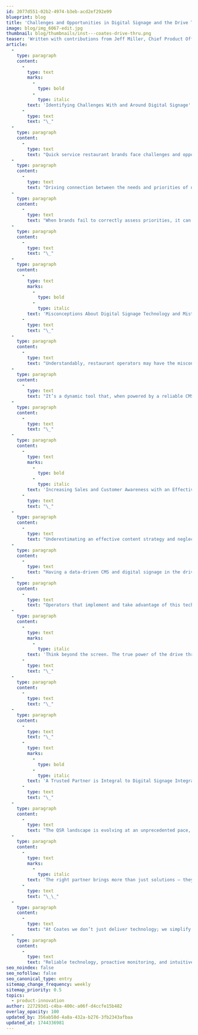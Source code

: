 ```yaml
---
id: 2077d551-02b2-4974-b3eb-acd2ef292e99
blueprint: blog
title: 'Challenges and Opportunities in Digital Signage and the Drive Thru'
image: blog/img_6067-edit.jpg
thumbnail: blog/thumbnails/inst---coates-drive-thru.png
teaser: 'Written with contributions from Jeff Miller, Chief Product Officer, Coates and Jeffrey Steres, Chief Information Officer ,Coates'
article:
  -
    type: paragraph
    content:
      -
        type: text
        marks:
          -
            type: bold
          -
            type: italic
        text: 'Identifying Challenges With and Around Digital Signage'
      -
        type: text
        text: "\_"
  -
    type: paragraph
    content:
      -
        type: text
        text: "Quick service restaurant brands face challenges and opportunities when it comes to integrating digital signage technology in-restaurant and in the drive thru. These can include outdated technology, unreliable service, and managing frequent content updates, all of which require ongoing investment amid rising costs. Further, evolving customer expectations are driving the need for content personalization at scale and the integration of technology across systems, to leverage multiple platforms and increase ROI.\_\_"
  -
    type: paragraph
    content:
      -
        type: text
        text: "Driving connection between the needs and priorities of different profiles in the restaurant — including marketing, operations, customer-facing teams, and technology — is also a challenge brands face, so finding a digital signage partner with experience and expertise is essential.\_"
  -
    type: paragraph
    content:
      -
        type: text
        text: "When brands fail to correctly assess priorities, it can lead to fragmented customer experiences, and in turn, negatively impact customer satisfaction and loyalty. As cost pressures continue, QSR brands must balance competing priorities, with the ability to provide valuable, effective solutions to support seamless customer experiences.\_"
  -
    type: paragraph
    content:
      -
        type: text
        text: "\_"
  -
    type: paragraph
    content:
      -
        type: text
        marks:
          -
            type: bold
          -
            type: italic
        text: 'Misconceptions About Digital Signage Technology and Mistakes to Avoid During Implementation'
      -
        type: text
        text: "\_"
  -
    type: paragraph
    content:
      -
        type: text
        text: "Understandably, restaurant operators may have the misconception that digital signage in the drive thru is just a one-time investment in hardware. Digital signage requires a capital and operational investment strategy across multiple years for robust content management, maintenance, messaging and delivery.\_\_"
  -
    type: paragraph
    content:
      -
        type: text
        text: "It’s a dynamic tool that, when powered by a reliable CMS and real-time analytics, evolves with customer behavior and business needs. Operators who view it as a growth engine – enhancing order flow, personalization, and revenue optimization – see significant long-term value over traditional static menu boards. Scalability isn’t about more screens; it’s about smarter, more strategic content delivery.\_"
  -
    type: paragraph
    content:
      -
        type: text
        text: "\_"
  -
    type: paragraph
    content:
      -
        type: text
        marks:
          -
            type: bold
          -
            type: italic
        text: 'Increasing Sales and Customer Awareness with an Effective CMS and Content Strategy'
      -
        type: text
        text: "\_"
  -
    type: paragraph
    content:
      -
        type: text
        text: "Underestimating an effective content strategy and neglecting data-driven insights can ultimately lead to the loss of potential sales otherwise enabled by an efficient content management system.\_"
  -
    type: paragraph
    content:
      -
        type: text
        text: "Having a data-driven CMS and digital signage in the drive thru and in-restaurant is transforming how QSR brands engage with customers. Beyond improving order accuracy and driving upsell opportunities, brands can create highly personalized experiences by integrating loyalty data. Real-time content adjustments optimize promotions, menu efficiency, and strategic segmentation, ultimately increasing average check sizes and delivering measurable ROI. This isn’t just about displaying content; it’s about simplifying complexity to create seamless, data-powered experiences.\_"
  -
    type: paragraph
    content:
      -
        type: text
        text: "Operators that implement and take advantage of this technology are moving in the right direction, but if the customer isn’t aware of improvements, it can be all for naught. During order placement, customers want to know their order is being received correctly and are receptive to tailored suggestions if they are craving more. Using digital signage as an on-premise proof point, operators can communicate order accuracy and identify up-sell suggestions, as well as create further personalization via loyalty integration.\_"
  -
    type: paragraph
    content:
      -
        type: text
        marks:
          -
            type: italic
        text: 'Think beyond the screen. The true power of the drive thru lies in a connected, data-driven ecosystem. A future-ready CMS, AI-powered insights, and real-time analytics transform digital signage from a static display into a dynamic growth engine.'
      -
        type: text
        text: "\_"
  -
    type: paragraph
    content:
      -
        type: text
        text: "\_"
  -
    type: paragraph
    content:
      -
        type: text
        text: "\_"
      -
        type: text
        marks:
          -
            type: bold
          -
            type: italic
        text: 'A Trusted Partner is Integral to Digital Signage Integration and Evolution'
      -
        type: text
        text: "\_"
  -
    type: paragraph
    content:
      -
        type: text
        text: "The QSR landscape is evolving at an unprecedented pace, with increasing pressure on efficiency, customer experience, and technology integration. \_"
  -
    type: paragraph
    content:
      -
        type: text
        marks:
          -
            type: italic
        text: 'The right partner brings more than just solutions – they bring accountability, scalability, and forward-thinking innovation to meet the objectives unique to each brand.'
      -
        type: text
        text: "\_\_"
  -
    type: paragraph
    content:
      -
        type: text
        text: "At Coates we don’t just deliver technology; we simplify complexity. We ensure brands can confidently navigate change and elevate their customer experience over time, leveraging our deep industry expertise to turn the drive thru into a competitive advantage with minimal operational burden. \_"
  -
    type: paragraph
    content:
      -
        type: text
        text: "Reliable technology, proactive monitoring, and intuitive content management free brands to focus on what matters most – delivering seamless, engaging customer experiences that strengthen loyalty. We believe the drive thru is more than a transaction – it’s a high-impact brand moment. Through innovation, strategic partnership, and unparalleled service, Coates helps QSR brands unlock their full potential.\_"
seo_noindex: false
seo_nofollow: false
seo_canonical_type: entry
sitemap_change_frequency: weekly
sitemap_priority: 0.5
topics:
  - product-innovation
author: 227293d1-c4ba-400c-a06f-d4ccfe15b482
overlay_opacity: 100
updated_by: 356ab58d-4a8a-432a-b276-3fb2343afbaa
updated_at: 1744336981
---
```

